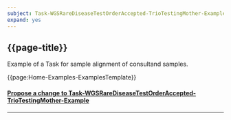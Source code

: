 ```yaml
---
subject: Task-WGSRareDiseaseTestOrderAccepted-TrioTestingMother-Example
expand: yes
---
```



## {{page-title}}

Example of a Task for sample alignment of consultand samples.

{{page:Home-Examples-ExamplesTemplate}}


<div id="Feedback" class="tabcontent">
<h4><a href='https://simplifier.net/NHS-Digital-FHIR-Genomics-Implementation-Guide/Task-WGSRareDiseaseTestOrderAccepted-TrioTestingMother-Example/~issues?level=Filee' target="_blank">Propose a change to Task-WGSRareDiseaseTestOrderAccepted-TrioTestingMother-Example</a></h4>
</div>

---
